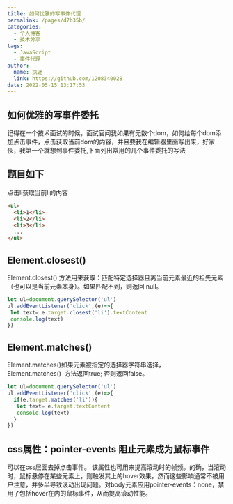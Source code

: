 ```yaml
---
title: 如何优雅的写事件代理
permalink: /pages/d7b35b/
categories: 
  - 个人博客
  - 技术分享
tags: 
  - JavaScript
  - 事件代理
author: 
  name: 执迷
  link: https://github.com/1208340028
date: 2022-05-15 13:17:53
---
```

## 如何优雅的写事件委托
记得在一个技术面试的时候，面试官问我如果有无数个dom，如何给每个dom添加点击事件，点击获取当前dom的内容，并且要我在编辑器里面写出来，好家伙，我第一个就想到事件委托,下面列出常用的几个事件委托的写法

## 题目如下
点击li获取当前li的内容
```html
<ul>
  <li>1</li>
  <li>2</li>
  <li>3</li>
  ...
</ul>
```

## Element.closest()
Element.closest() 方法用来获取：匹配特定选择器且离当前元素最近的祖先元素（也可以是当前元素本身）。如果匹配不到，则返回 null。

```javascript
let ul=document.querySelector('ul')
ul.addEventListener('click',(e)=>{
 let text= e.target.closest('li').textContent
 console.log(text)
})
```

## Element.matches()
Element.matches()如果元素被指定的选择器字符串选择，Element.matches()  方法返回true; 否则返回false。
```javascript
let ul=document.querySelector('ul')
ul.addEventListener('click',(e)=>{
  if(e.target.matches('li')){
   let text= e.target.textContent
   console.log(text)
  }
})
```


## css属性：pointer-events 阻止元素成为鼠标事件
可以在css层面去掉点击事件。
该属性也可用来提高滚动时的帧频。的确，当滚动时，鼠标悬停在某些元素上，则触发其上的hover效果，然而这些影响通常不被用户注意，并多半导致滚动出现问题。对body元素应用pointer-events：none，禁用了包括hover在内的鼠标事件，从而提高滚动性能。
